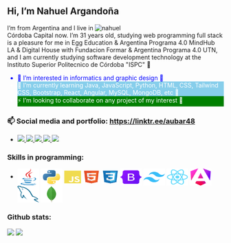 <div>
  <section>
    <h1 align="left"> Hi, I’m Nahuel Argandoña</h1>
    <img align="right" width="300px" src="https://i.postimg.cc/C56tm6Gr/0fd2c8e9-0370-490c-81e7-8e0845bb6c85-isnet-general-use.png" alt="nahuel" border="0">
    <p align="left">I’m from Argentina and I live in Córdoba Capital now. I’m 31 years old, studying web programming full stack is a pleasure for me in Egg Education & Argentina Programa 4.0 MindHub LA & Digital House with Fundacion Formar & Argentina Programa 4.0 UTN, and I am currently studying software development technology at the Instituto Superior Politecnico de Córdoba "ISPC" 🐣</p>
  </section>

  <section>
    <ul>
      <li style="color: blue;">🌱 I’m interested in informatics and graphic design 👾</li>
      <li style="color: white; background-color: skyblue;">📖 I’m currently learning Java, JavaScript, Python, HTML, CSS, Tailwind CSS, Bootstrap, React, Angular, MySQL, MongoDB, etc 👀</li>
      <li style="color: white; background-color: green;">⚡ I’m looking to collaborate on any project of my interest 💜</li>
    </ul>
    <h3>📫 Social media and portfolio: <a href="https://linktr.ee/aubar48" target="_blank">https://linktr.ee/aubar48</a></h3>
  </section>

  <section>
    <ul>
      <li>
        <a href="https://www.youtube.com/channel/UCv3dFEz4UJQtPJxBWl8npPg" target="_blank">
          <img src="https://img.shields.io/badge/YouTube-FF0000?style=for-the-badge&logo=youtube&logoColor=white">
        </a>
        <a href="https://instagram.com/Aubar48" target="_blank">
          <img src="https://img.shields.io/badge/-Instagram-%23E4405F?style=for-the-badge&logo=instagram&logoColor=white">
        </a>
        <a href="https://www.twitch.tv/aubarcito" target="_blank">
          <img src="https://img.shields.io/badge/Twitch-9146FF?style=for-the-badge&logo=twitch&logoColor=white">
        </a>
        <a href="https://aubar48.github.io/miPortafolioNahuel/" target="_blank">
          <img src="https://img.shields.io/badge/Portfolio-%23333?style=for-the-badge&logo=portfolio&logoColor=white">
        </a>
        <a href="https://www.linkedin.com/in/Aubar48" target="_blank">
          <img src="https://img.shields.io/badge/-LinkedIn-%230077B5?style=for-the-badge&logo=linkedin&logoColor=white">
        </a>
      </li>
    </ul>
  </section>

  <section>
    <h3>Skills in programming:</h3>
    <ul>
      <li>
        <img align="center" alt="JAVA" height="40" width="50" src="https://raw.githubusercontent.com/devicons/devicon/master/icons/java/java-original.svg">
        <img align="center" alt="PYTHON" height="40" width="50" src="https://raw.githubusercontent.com/devicons/devicon/master/icons/python/python-original.svg">
        <img align="center" alt="JS" height="30" width="40" src="https://raw.githubusercontent.com/devicons/devicon/master/icons/javascript/javascript-plain.svg">
        <img align="center" alt="HTML" height="30" width="40" src="https://raw.githubusercontent.com/devicons/devicon/master/icons/html5/html5-original.svg">
        <img align="center" alt="CSS" height="30" width="40" src="https://raw.githubusercontent.com/devicons/devicon/master/icons/css3/css3-original.svg">
        <img align="center" alt="Bootstrap" height="40" width="50" src="https://raw.githubusercontent.com/devicons/devicon/master/icons/bootstrap/bootstrap-original.svg">
        <img align="center" alt="tailwindcss" height="40" width="50" src="https://raw.githubusercontent.com/devicons/devicon/master/icons/tailwindcss/tailwindcss-original.svg">
        <img align="center" alt="REACT" height="40" width="50" src="https://raw.githubusercontent.com/devicons/devicon/master/icons/react/react-original.svg">
        <img align="center" alt="ANGULAR" height="40" width="50" src="https://raw.githubusercontent.com/devicons/devicon/master/icons/angular/angular-original.svg">
        <img align="center" alt="MYSQL" height="40" width="50" src="https://raw.githubusercontent.com/devicons/devicon/master/icons/mysql/mysql-original.svg">
        <img align="center" alt="MongoDb" height="40" width="50" src="https://raw.githubusercontent.com/devicons/devicon/master/icons/mongodb/mongodb-original.svg">
      </li>
    </ul>
  </section>

  <section>
    <h3>Github stats:</h3>

  [![](https://github-readme-stats.vercel.app/api?username=Aubar48&show_icons=true&theme=tokyonight&hide_border=true&locale=en)](https://github.com/Aubar48)
  [![](https://github-readme-streak-stats.herokuapp.com/?user=Aubar48&theme=material-palenight)](https://github.com/Aubar48)
  
  </section>
</div>
